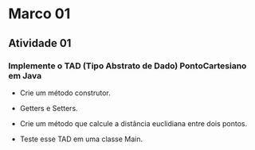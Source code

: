 # Marco 01

## Atividade 01
### Implemente o TAD (Tipo Abstrato de Dado) PontoCartesiano em Java

- Crie um método construtor. 

- Getters e Setters.

- Crie um método que calcule a distância euclidiana entre dois pontos.

- Teste esse TAD em uma classe Main.